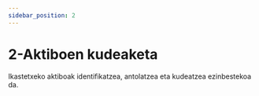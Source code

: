 ```yaml
---
sidebar_position: 2
---
```


# 2-Aktiboen kudeaketa

Ikastetxeko aktiboak identifikatzea, antolatzea eta kudeatzea ezinbestekoa da.
